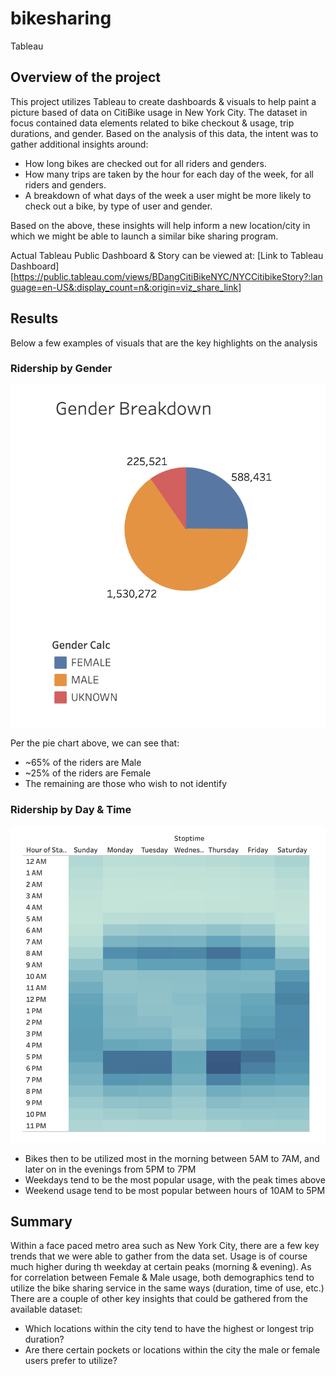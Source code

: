 # bikesharing
Tableau

## Overview of the project

This project utilizes Tableau to create dashboards & visuals to help paint a picture based of data on CitiBike usage in New York City. The dataset in focus contained data elements related to bike checkout & usage, trip durations, and gender. Based on the analysis of this data, the intent was to gather additional insights around: 

- How long bikes are checked out for all riders and genders.
- How many trips are taken by the hour for each day of the week, for all riders and genders.
- A breakdown of what days of the week a user might be more likely to check out a bike, by type of user and gender.

Based on the above, these insights will help inform a new location/city in which we might be able to launch a similar bike sharing program.

Actual Tableau Public Dashboard & Story can be viewed at: [Link to Tableau Dashboard][https://public.tableau.com/views/BDangCitiBikeNYC/NYCCitibikeStory?:language=en-US&:display_count=n&:origin=viz_share_link]

## Results

Below a few examples of visuals that are the key highlights on the analysis

### Ridership by Gender
![Gender Pie](https://github.com/bdang303/bikesharing/blob/main/Resources/GenderBreakdown.png)

Per the pie chart above, we can see that: 
- ~65% of the riders are Male
- ~25% of the riders are Female
- The remaining are those who wish to not identify

### Ridership by Day & Time
![Usage by Weekday](https://github.com/bdang303/bikesharing/blob/main/Resources/Usage%20Time.png)

- Bikes then to be utilized most in the morning between 5AM to 7AM, and later on in the evenings from 5PM to 7PM
- Weekdays tend to be the most popular usage, with the peak times above
- Weekend usage tend to be most popular between hours of 10AM to 5PM 

## Summary

Within a face paced metro area such as New York City, there are a few key trends that we were able to gather from the data set. Usage is of course much higher during th weekday at certain peaks (morning & evening). As for correlation between Female & Male usage, both demographics tend to utilize the bike sharing service in the same ways (duration, time of use, etc.) There are a couple of other key insights that could be gathered from the available dataset: 

- Which locations within the city tend to have the highest or longest trip duration?
- Are there certain pockets or locations within the city the male or female users prefer to utilize?
